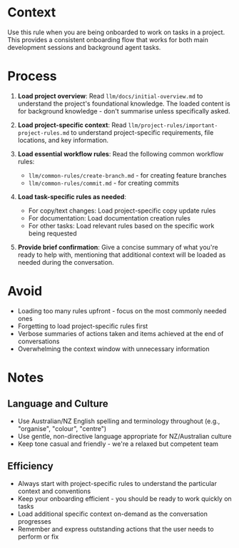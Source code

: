 # Context

Use this rule when you are being onboarded to work on tasks in a project. This provides a consistent onboarding flow that works for both main development sessions and background agent tasks.

# Process

1. **Load project overview**: Read `llm/docs/initial-overview.md` to understand the project's foundational knowledge. The loaded content is for background knowledge - don't summarise unless specifically asked.

2. **Load project-specific context**: Read `llm/project-rules/important-project-rules.md` to understand project-specific requirements, file locations, and key information.

3. **Load essential workflow rules**: Read the following common workflow rules:

   - `llm/common-rules/create-branch.md` - for creating feature branches
   - `llm/common-rules/commit.md` - for creating commits

4. **Load task-specific rules as needed**:

   - For copy/text changes: Load project-specific copy update rules
   - For documentation: Load documentation creation rules
   - For other tasks: Load relevant rules based on the specific work being requested

5. **Provide brief confirmation**: Give a concise summary of what you're ready to help with, mentioning that additional context will be loaded as needed during the conversation.

# Avoid

- Loading too many rules upfront - focus on the most commonly needed ones
- Forgetting to load project-specific rules first
- Verbose summaries of actions taken and items achieved at the end of conversations
- Overwhelming the context window with unnecessary information

# Notes

## Language and Culture

- Use Australian/NZ English spelling and terminology throughout (e.g., "organise", "colour", "centre")
- Use gentle, non-directive language appropriate for NZ/Australian culture
- Keep tone casual and friendly - we're a relaxed but competent team

## Efficiency

- Always start with project-specific rules to understand the particular context and conventions
- Keep your onboarding efficient - you should be ready to work quickly on tasks
- Load additional specific context on-demand as the conversation progresses
- Remember and express outstanding actions that the user needs to perform or fix
